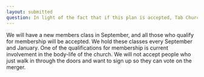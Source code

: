 ```yaml
---
layout: submitted
question: In light of the fact that if this plan is accepted, Tab Church as it is today will no longer exist.  I would propose that no new members be accepted until this plan has been either accepted or rejected. Otherwise, it would look like an opportunity for voices on either side of this issue are trying to inject improper influence.
---
```

We will have a new members class in September, and all those who qualify for membership will be accepted.  We hold these classes every September and January.   One of the qualifications for membership is current involvement in the body-life of the church.  We will not accept people who just walk in through the doors and want to sign up so they can vote on the merger.   